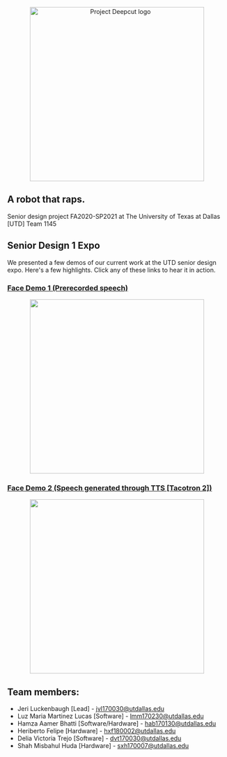 <p align="center">
    <img src="https://github.com/jluckenbaugh2/Deepcut/blob/master/docs/pictures/deepcut_logo.png" alt="Project Deepcut logo" width="400">
</p>

## A robot that raps.

Senior design project FA2020-SP2021 at The University of Texas at Dallas [UTD]
Team 1145

## Senior Design 1 Expo
We presented a few demos of our current work at the UTD senior design expo. Here's a few highlights. Click any of these links to hear it in action.
### [Face Demo 1 (Prerecorded speech)](https://youtu.be/xlmdFCnutfY)
[<p align="center"> <img src="https://j.gifs.com/oVwQkA.gif" width="400">  </p>](https://youtu.be/xlmdFCnutfY)
### [Face Demo 2 (Speech generated through TTS [Tacotron 2])](https://youtu.be/T9jrKqjYwAw)
[<p align="center"> <img src="https://j.gifs.com/nxvrjP.gif" width="400"> </p>](https://youtu.be/T9jrKqjYwAw)

## Team members:
* Jeri Luckenbaugh [Lead] - jvl170030@utdallas.edu
* Luz Maria Martinez Lucas [Software] - lmm170230@utdallas.edu
* Hamza Aamer Bhatti [Software/Hardware] - hab170130@utdallas.edu
* Heriberto Felipe [Hardware] - hxf180002@utdallas.edu
* Delia Victoria Trejo [Software] - dvt170030@utdallas.edu
* Shah Misbahul Huda [Hardware] - sxh170007@utdallas.edu
